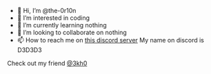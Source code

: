 - 👋  Hi, I’m @the-0r10n
- 👀  I’m interested in coding
- 🌱  I’m currently learning nothing
- 💞️  I’m looking to collaborate on nothing
- 📫  How to reach me on [this discord server](https://discord.com/invite/vF8BncMhHU)
My name on discord is D3D3D3

Check out my friend [@3kh0](https://github.com/3kh0)

<!---
the-0r10n/the-0r10n is a ✨ special ✨ repository because its `README.md` (this file) appears on your GitHub profile.
You can click the Preview link to take a look at your changes.
--->
